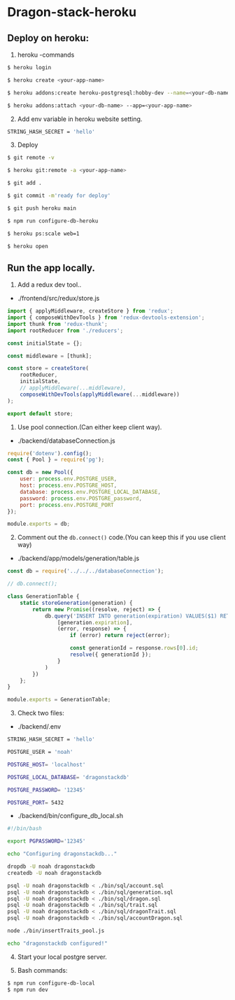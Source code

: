 # Dragon-stack-heroku

## Deploy on heroku:

1. heroku -commands

```bash
$ heroku login 

$ heroku create <your-app-name>

$ heroku addons:create heroku-postgresql:hobby-dev --name=<your-db-name>

$ heroku addons:attach <your-db-name> --app=<your-app-name>
```

2. Add env variable in heroku website setting.

```bash
STRING_HASH_SECRET = 'hello'
```

3. Deploy

```bash
$ git remote -v

$ heroku git:remote -a <your-app-name>

$ git add .

$ git commit -m'ready for deploy'

$ git push heroku main

$ npm run configure-db-heroku

$ heroku ps:scale web=1

$ heroku open
```

## Run the app locally.

1. Add a redux dev tool..

- ./frontend/src/redux/store.js

```js
import { applyMiddleware, createStore } from 'redux';
import { composeWithDevTools } from 'redux-devtools-extension';
import thunk from 'redux-thunk';
import rootReducer from './reducers';

const initialState = {};

const middleware = [thunk];

const store = createStore(
    rootReducer, 
    initialState, 
    // applyMiddleware(...middleware),
    composeWithDevTools(applyMiddleware(...middleware))
);

export default store;
```

1. Use pool connection.(Can either keep client way).

- ./backend/databaseConnection.js

```js
require('dotenv').config();
const { Pool } = require('pg');

const db = new Pool({
    user: process.env.POSTGRE_USER,
    host: process.env.POSTGRE_HOST,
    database: process.env.POSTGRE_LOCAL_DATABASE,
    password: process.env.POSTGRE_password,
    port: process.env.POSTGRE_PORT
});

module.exports = db;
```

2. Comment out the `db.connect()` code.(You can keep this if you use client way)

- ./backend/app/models/generation/table.js

```js
const db = require('../../../databaseConnection');

// db.connect();

class GenerationTable {
    static storeGeneration(generation) {
        return new Promise((resolve, reject) => {
            db.query('INSERT INTO generation(expiration) VALUES($1) RETURNING id',
                [generation.expiration],
                (error, response) => {
                    if (error) return reject(error);

                    const generationId = response.rows[0].id;
                    resolve({ generationId });
                }
            )
        })
    };
}

module.exports = GenerationTable;
```

3. Check two files:

- ./backend/.env

```bash
STRING_HASH_SECRET = 'hello'

POSTGRE_USER = 'noah'

POSTGRE_HOST= 'localhost'

POSTGRE_LOCAL_DATABASE= 'dragonstackdb'

POSTGRE_PASSWORD= '12345'

POSTGRE_PORT= 5432
```

- ./backend/bin/configure_db_local.sh

```bash
#!/bin/bash

export PGPASSWORD='12345'

echo "Configuring dragonstackdb..."

dropdb -U noah dragonstackdb
createdb -U noah dragonstackdb

psql -U noah dragonstackdb < ./bin/sql/account.sql
psql -U noah dragonstackdb < ./bin/sql/generation.sql
psql -U noah dragonstackdb < ./bin/sql/dragon.sql
psql -U noah dragonstackdb < ./bin/sql/trait.sql
psql -U noah dragonstackdb < ./bin/sql/dragonTrait.sql
psql -U noah dragonstackdb < ./bin/sql/accountDragon.sql

node ./bin/insertTraits_pool.js

echo "dragonstackdb configured!"
```

4. Start your local postgre server.

5. Bash commands:

```bash
$ npm run configure-db-local
$ npm run dev
```
